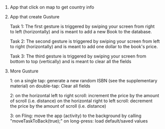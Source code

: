 1. App that click on map to get country info
   
2. App that create Gusture
   
   Task 1:
    The first gesture is triggered by swiping your screen from right to left (horizontally) and is meant to add a new Book to the database.

   Task 2:
    The second gesture is triggered by swiping your screen from left to right (horizontally) and is meant to add one dollar to the book's price.
   
   Task 3:
    The third gesture is triggered by swiping your screen from bottom to top (vertically) and is meant to clear all the fields

3. More Gusture
   
   1:
    on a single tap: generate a new random ISBN (see the supplementary material)
    on double-tap: Clear all fields
   
   2:
    on the horizontal left to right scroll: increment the price by the amount of scroll (i.e. distance) 
    on the horizontal right to left scroll: decrement the price by the amount of scroll (i.e. distance)
   
   3:
    on Fling: move the app (activity) to the background by calling "moveTaskToBack(true);"
    on long-press: load default/saved values

